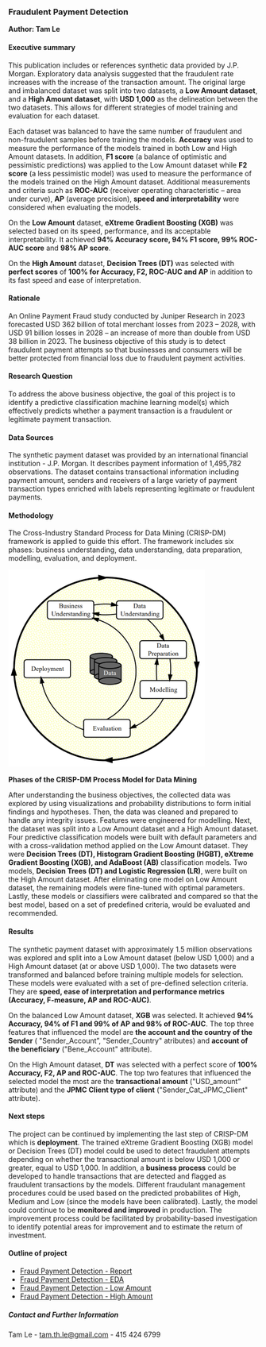 ### Fraudulent Payment Detection

**Author: Tam Le**

#### Executive summary

This publication includes or references synthetic data provided by J.P. Morgan. Exploratory data analysis suggested that the fraudulent rate increases with the increase of the transaction amount. The original large and imbalanced dataset was split into two datasets, a **Low Amount dataset**, and a **High Amount dataset**, with **USD 1,000** as the delineation between the two datasets. This allows for different strategies of model training and evaluation for each dataset.

Each dataset was balanced to have the same number of fraudulent and non-fraudulent samples before training the models. **Accuracy** was used to measure the performance of the models trained in both Low and High Amount datasets. In addition, **F1 score** (a balance of optimistic and pessimistic predictions) was applied to the Low Amount dataset while **F2 score** (a less pessimistic model) was used to measure the performance of the models trained on the High Amount dataset. Additional measurements and criteria such as **ROC-AUC** (receiver operating characteristic – area under curve), **AP** (average precision), **speed and interpretability** were considered when evaluating the models.

On the **Low Amount** dataset, **eXtreme Gradient Boosting (XGB)** was selected based on its speed, performance, and its acceptable interpretability. It achieved **94% Accuracy score, 94% F1 score, 99% ROC-AUC score** and **98% AP score**.

On the **High Amount** dataset, **Decision Trees (DT)** was selected with **perfect scores** of **100% for Accuracy, F2, ROC-AUC and AP** in addition to its fast speed and ease of interpretation.

#### Rationale

An Online Payment Fraud study conducted by Juniper Research in 2023 forecasted USD 362 billion of total merchant losses from 2023 – 2028, with USD 91 billion losses in 2028 – an increase of more than double from USD 38 billion in 2023. The business objective of this study is to detect fraudulent payment attempts so that businesses and consumers will be better protected from financial loss due to fraudulent payment activities.

#### Research Question

To address the above business objective, the goal of this project is to identify a predictive classification machine learning model(s) which effectively predicts whether a payment transaction is a fraudulent or legitimate payment transaction.

#### Data Sources

The synthetic payment dataset was provided by an international financial institution - J.P. Morgan. It describes payment information of 1,495,782 observations. The dataset contains transactional information including payment amount, senders and receivers of a large variety of payment transaction types enriched with labels representing legitimate or fraudulent payments.

#### Methodology

The Cross-Industry Standard Process for Data Mining (CRISP-DM) framework is applied to guide this effort. The framework includes six phases: business understanding, data understanding, data preparation, modelling, evaluation, and deployment.

![fig1](images/process.png)

**Phases of the CRISP-DM Process Model for Data Mining**

After understanding the business objectives, the collected data was explored by using visualizations and probability distributions to form initial findings and hypotheses. Then, the data was cleaned and prepared to handle any integrity issues. Features were engineered for modelling. Next, the dataset was split into a Low Amount dataset and a High Amount dataset. Four predictive classification models were built with default parameters and with a cross-validation method applied on the Low Amount dataset. They were **Decision Trees (DT), Histogram Gradient Boosting (HGBT), eXtreme Gradient Boosting (XGB), and AdaBoost (AB)** classification models. Two models, **Decision Trees (DT) and Logistic Regression (LR)**, were built on the High Amount dataset. After eliminating one model on Low Amount dataset, the remaining models were fine-tuned with optimal parameters. Lastly, these models or classifiers were calibrated and compared so that the best model, based on a set of predefined criteria, would be evaluated and recommended.

#### Results

The synthetic payment dataset with approximately 1.5 million observations was explored and split into a Low Amount dataset (below USD 1,000) and a High Amount dataset (at or above USD 1,000). The two datasets were transformed and balanced before training multiple models for selection. These models were evaluated with a set of pre-defined selection criteria. They are **speed, ease of interpretation and performance metrics (Accuracy, F-measure, AP and ROC-AUC)**.

On the balanced Low Amount dataset, **XGB** was selected. It achieved **94% Accuracy, 94% of F1 and 99% of AP and 98% of ROC-AUC**. The top three features that influenced the model are **the account and the country of the Sender** ( "Sender_Account”, "Sender_Country" atributes) and **account of the beneficiary** ("Bene_Account" attribute).

On the High Amount dataset, **DT** was selected with a perfect score of **100% Accuracy, F2, AP and ROC-AUC**. The top two features that influenced the selected model the most are the **transactional amount** ("USD_amount” attribute) and the **JPMC Client type of client** ("Sender_Cat_JPMC_Client" attribute).

#### Next steps

The project can be continued by implementing the last step of CRISP-DM which is **deployment**. The trained eXtreme Gradient Boosting (XGB) model or Decision Trees (DT) model could be used to detect fraudulent attempts depending on whether the transactional amount is below USD 1,000 or greater, equal to USD 1,000. In addition, a **business process** could be developed to handle transactions that are detected and flagged as fraudulent transactions by the models.  Different fraudulant management procedures could be used based on the predicted probabilites of High, Medium and Low (since the models have been calibrated). Lastly, the model could continue to be **monitored and improved** in production. The improvement process could be facilitated by probability-based investigation to identify potential areas for improvement and to estimate the return of investment.

#### Outline of project

- [Fraud Payment Detection - Report](Fraud_Payment_Detection_Report.md)
- [Fraud Payment Detection - EDA](Fraud_Detection_EDA_Final.ipynb)
- [Fraud Payment Detection - Low Amount](Fraud_Detection_Low_Amount_Final.ipynb)
- [Fraud Payment Detection - High Amount](Fraud_Detection_High_Amount_Final.ipynb)

##### Contact and Further Information

Tam Le - tam.th.le@gmail.com - 415 424 6799